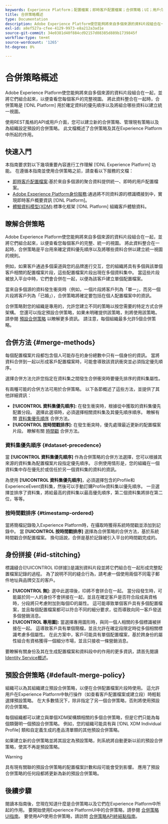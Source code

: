 ```yaml
---
keywords: Experience Platform；配置檔案；即時客戶配置檔案；合併策略；UI；用戶介面；時間戳排序；資料集優先順序
title: 合併策略概述
type: Documentation
description: Adobe Experience Platform使您能夠將來自多個來源的資料片段組合在一起並將它們組合起來，以便查看您各個客戶的完整視圖。 將此資料整合在一起時，合併策略是平台用來確定資料優先順序以及將哪些資料合併以建立統一視圖的規則。
exl-id: a8ef527a-cfee-4129-9973-e8a212a3ad1e
source-git-commit: 34e0381d40f884cd92157d08385d889b1739845f
workflow-type: tm+mt
source-wordcount: '1265'
ht-degree: 0%

---
```


# 合併策略概述

Adobe Experience Platform使您能夠將來自多個來源的資料片段組合在一起，並將它們組合起來，以便查看您每個客戶的完整視圖。 將此資料整合在一起時，合併策略是 [!DNL Platform] 用於確定資料的優先順序以及將組合哪些資料以建立統一視圖。

使用REST風格的API或用戶介面，您可以建立新的合併策略、管理現有策略以及為組織設定預設的合併策略。 此文檔概述了合併策略及其在Experience Platform中所起的作用。

## 快速入門

本指南要求對以下幾項重要內容進行工作理解 [!DNL Experience Platform] 功能。 在遵循本指南並使用合併策略之前，請查看以下服務的文檔：

* [即時客戶配置檔案](../home.md):基於來自多個源的聚合資料提供統一、即時的用戶配置檔案。
* [Adobe Experience Platform身份服務](../../identity-service/home.md):通過將不同資料源的標識橋接到中，實現即時客戶概要資訊 [!DNL Platform]。
* [體驗資料模型(XDM)](../../xdm/home.md):標準化框架 [!DNL Platform] 組織客戶體驗資料。

## 瞭解合併策略

Adobe Experience Platform使您能夠將來自多個來源的資料片段組合在一起，並將它們組合起來，以便查看您每個客戶的完整、統一的視圖。 將此資料整合在一起時，合併策略是平台用來確定資料優先順序以及將哪些資料合併以建立統一視圖的規則。

例如，如果客戶通過多個渠道與您的品牌進行交互，您的組織將具有多個與該單個客戶相關的配置檔案片段，這些配置檔案片段出現在多個資料集中。 當這些片段被放入平台中時，它們會合併在一起，以便為該客戶建立單個配置檔案。

當來自多個源的資料發生衝突時（例如，一個片段將客戶列為「單一」，而另一個片段將客戶列為「已婚」），合併策略將確定要包括在個人配置檔案中的資訊。

合併策略對您的組織是專用的，允許您建立不同的策略以按您需要的特定方式合併架構。 您還可以指定預設合併策略，如果未明確提供該策略，則將使用該策略。 請參閱 [預設合併策略](#default-merge-policy) 以瞭解更多資訊。 請注意，每個組織最多允許5個合併策略。

## 合併方法 {#merge-methods}

每個配置檔案片段都包含個人可能存在的身份總數中只有一個身份的資訊。 當將資料合併到一起以形成客戶配置檔案時，可能會導致該資訊衝突並必須指定優先順序。

選擇合併方法允許您指定在資料集之間發生合併衝突時要優先排序的資料集屬性。

有兩種可能的合併方法可用於合併策略。 以下各節概述了這些方法，並提供了其他詳細資訊：

* **[!UICONTROL 資料集優先順序]:** 在發生衝突時，根據從中獲取的資料集優先配置分段。 選擇此選項時，必須選擇相關資料集及其優先順序順序。 瞭解有關 [資料集優先順序](#dataset-precedence) 合併方法。
* **[!UICONTROL 按時間戳排序]:** 在發生衝突時，優先處理最近更新的配置檔案片段。 瞭解有關 [時間戳](#timestamp-ordered) 合併方法。

### 資料集優先順序 {#dataset-precedence}

當 **[!UICONTROL 資料集優先順序]** 作為合併策略的合併方法選擇，您可以根據其來源的資料集為配置檔案片段指定優先順序。 示例使用情形是，您的組織在一個資料集中存在優先於或信任於另一個資料集的資料的資訊。

為使用 **[!UICONTROL 資料集優先順序]**，必須選擇包含的Profile和ExperienceEvent資料集，然後可以手動訂購Profile資料集以優先順序。 一旦選擇並排序了資料集，將給最高的資料集以最高優先順序，第二個資料集將排在第二位，等等。

### 按時間戳排序 {#timestamp-ordered}

當將簡檔記錄吸入Experience Platform時，在攝取時獲得系統時間戳並添加到記錄中。 當 **[!UICONTROL 按時間戳排序]** 選擇為合併策略的合併方法，基於系統時間戳合併配置檔案。 換句話說，合併是基於記錄被引入平台的時間戳完成的。

## 身份拼接 {#id-stitching}

標識縫合([!UICONTROL ID拼接])是識別資料片段並將它們組合在一起形成完整配置檔案記錄的過程。 為了說明不同的縫合行為，請考慮一個使用兩個不同電子郵件地址與品牌交互的客戶。

* **[!UICONTROL 無]:** 選中此選項後，ID將不會拼合在一起。 當分段發生時，可能屬於同一人的身份不會拼接在一起，並且在確定客戶是否符合段成員資格時，分段將只考慮附加到每個ID的屬性。 這可能導致單個客戶具有多個配置檔案，並且每個配置檔案都可以符合不同的細分要求，從而導致向同一客戶發送多個營銷消息。
* **[!UICONTROL 專用圖]:** 當選擇專用圖形時，與同一個人相關的多個標識被拼接在一起。 這導致客戶具有單個簡檔，並且允許在確定段限定時從多個相關標識考慮多個屬性。 在此方案中，客戶可能具有單個配置檔案，基於跨身份的屬性組合有資格獲得一個細分市場，並且只接收一條營銷消息。

要瞭解有關身份及其在生成配置檔案和資料段中的作用的更多資訊，請首先閱讀 [Identity Service概述](../../identity-service/home.md)。

## 預設合併策略 {#default-merge-policy}

組織可以為其組織建立預設合併策略，以便在合併配置檔案片段時使用。 這允許用戶在Experience Platform中執行操作（如查看客戶配置檔案或建立段）時輕鬆選擇預設策略。 在大多數情況下，除非指定了另一個合併策略，否則將使用預設的合併策略。

每個組織都可以建立與單個XDM架構類相關的多個合併策略，但是它們只能為每個類聲明一個預設合併策略。 例如，您的組織可能具有與 [!DNL XDM Individual Profile] 類和自定義生成的產品清單類的其他預設合併策略。

如果建立新的合併策略並將其設定為預設策略，則系統將自動更新以前的預設合併策略，使其不再是預設策略。

>[!WARNING]
>
>具有現有關聯的預設合併策略的配置檔案計數和段可能會受到影響。 應用了預設合併策略的任何段都將更新為新的預設合併策略。

## 後續步驟

閱讀本指南後，您現在知道什麼是合併策略以及它們在Experience Platform中所起的作用。 要開始使用Experience PlatformUI中的合併策略，請參閱 [合併策略UI指南](ui-guide.md)。 要使用API使用合併策略，請訪問 [合併策略API終結點指南](../api/merge-policies.md)。
